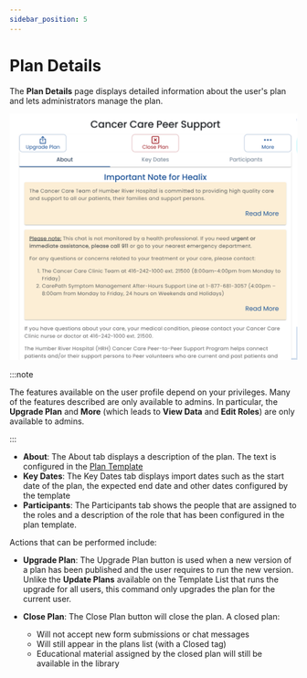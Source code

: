 ```yaml
---
sidebar_position: 5
---
```


# Plan Details

The **Plan Details** page displays detailed information about the user's plan and lets administrators manage the plan.

![Plan Details](img/plan-details.png)

:::note

The features available on the user profile depend on your privileges.  Many of the features described are only available to admins.  In particular, the **Upgrade Plan** and **More** (which leads to **View Data** and **Edit Roles**) are only available to admins.

:::

* **About**: The About tab displays a description of the plan.  The text is configured in the [Plan Template](/creating-plans)
* **Key Dates**: The Key Dates tab displays import dates such as the start date of the plan, the expected end date and other dates configured by the template
* **Participants**: The Participants tab shows the people that are assigned to the roles and a description of the role that has been configured in the plan template.

Actions that can be performed include:

* **Upgrade Plan**:  The Upgrade Plan button is used when a new version of a plan has been published and the user requires to run the new version.  Unlike the **Update Plans** available on the Template List that runs the upgrade for all users, this command only upgrades the plan for the current user.
* **Close Plan**: The Close Plan button will close the plan.  A closed plan:

  * Will not accept new form submissions or chat messages
  * Will still appear in the plans list (with a Closed tag)
  * Educational material assigned by the closed plan will still be available in the library



